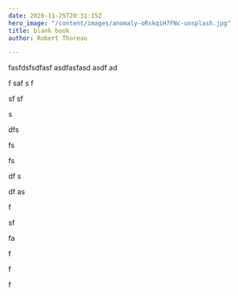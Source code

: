 ```yaml
---
date: 2020-11-25T20:31:15Z
hero_image: "/content/images/anomaly-oRskqiH7FNc-unsplash.jpg"
title: blank book
author: Robert Thoreau

---
```

fasfdsfsdfasf asdfasfasd asdf ad

f saf s f

sf sf

 s

dfs 

fs

fs

df s

df as

f 

sf 

fa

 f

f 

f